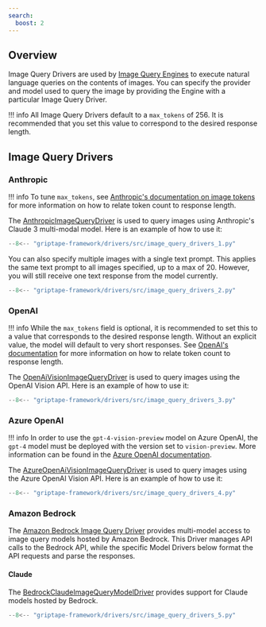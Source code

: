 ```yaml
---
search:
  boost: 2 
---
```


## Overview

Image Query Drivers are used by [Image Query Engines](../engines/image-query-engines.md) to execute natural language queries on the contents of images. You can specify the provider and model used to query the image by providing the Engine with a particular Image Query Driver.

!!! info
    All Image Query Drivers default to a `max_tokens` of 256. It is recommended that you set this value to correspond to the desired response length. 

## Image Query Drivers

### Anthropic

!!! info
    To tune `max_tokens`, see [Anthropic's documentation on image tokens](https://docs.anthropic.com/claude/docs/vision#image-costs) for more information on how to relate token count to response length.

The [AnthropicImageQueryDriver](../../reference/griptape/drivers/image_query/anthropic_image_query_driver.md) is used to query images using Anthropic's Claude 3 multi-modal model. Here is an example of how to use it:

```python
--8<-- "griptape-framework/drivers/src/image_query_drivers_1.py"
```

You can also specify multiple images with a single text prompt. This applies the same text prompt to all images specified, up to a max of 20. However, you will still receive one text response from the model currently.

```python
--8<-- "griptape-framework/drivers/src/image_query_drivers_2.py"
```

### OpenAI

!!! info
    While the `max_tokens` field is optional, it is recommended to set this to a value that corresponds to the desired response length. Without an explicit value, the model will default to very short responses. See [OpenAI's documentation](https://help.openai.com/en/articles/4936856-what-are-tokens-and-how-to-count-them) for more information on how to relate token count to response length.

The [OpenAiVisionImageQueryDriver](../../reference/griptape/drivers/image_query/openai_image_query_driver.md) is used to query images using the OpenAI Vision API. Here is an example of how to use it:

```python
--8<-- "griptape-framework/drivers/src/image_query_drivers_3.py"
```

### Azure OpenAI
    
!!! info
    In order to use the `gpt-4-vision-preview` model on Azure OpenAI, the `gpt-4` model must be deployed with the version set to `vision-preview`. More information can be found in the [Azure OpenAI documentation](https://learn.microsoft.com/en-us/azure/ai-services/openai/how-to/gpt-with-vision).

The [AzureOpenAiVisionImageQueryDriver](../../reference/griptape/drivers/image_query/azure_openai_image_query_driver.md) is used to query images using the Azure OpenAI Vision API. Here is an example of how to use it:

```python
--8<-- "griptape-framework/drivers/src/image_query_drivers_4.py"
```

### Amazon Bedrock

The [Amazon Bedrock Image Query Driver](../../reference/griptape/drivers/image_query/amazon_bedrock_image_query_driver.md) provides multi-model access to image query models hosted by Amazon Bedrock. This Driver manages API calls to the Bedrock API, while the specific Model Drivers below format the API requests and parse the responses.

#### Claude

The [BedrockClaudeImageQueryModelDriver](../../reference/griptape/drivers/image_query_model/bedrock_claude_image_query_model_driver.md) provides support for Claude models hosted by Bedrock.

```python
--8<-- "griptape-framework/drivers/src/image_query_drivers_5.py"
```
